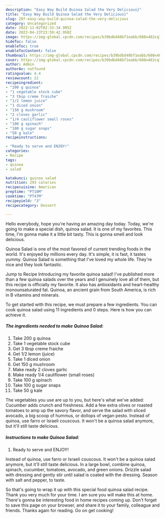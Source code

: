 ```yaml
---
description: "Easy Way Build Quinoa Salad the Very Delicious}"
title: "Easy Way Build Quinoa Salad the Very Delicious}"
slug: 207-easy-way-build-quinoa-salad-the-very-delicious
category: Uncategorized
date: 2022-11-02T02:33:34.995Z
date: 2023-04-23T23:59:42.950Z
image: https://img-global.cpcdn.com/recipes/b39bdbd48bf1eabb/680x482cq70/quinoa-salad-recipe-main-photo.jpg
hideToc: false
enableToc: true
enableTocContent: false
thumbnail: https://img-global.cpcdn.com/recipes/b39bdbd48bf1eabb/680x482cq70/quinoa-salad-recipe-main-photo.jpg
cover: https://img-global.cpcdn.com/recipes/b39bdbd48bf1eabb/680x482cq70/quinoa-salad-recipe-main-photo.jpg
author: Admin
authorAv: notfound
ratingvalue: 4.4
reviewcount: 22
recipeingredient:
- "200 g quinoa"
- "1 vegetable stock cube"
- "3 tbsp creme fraiche"
- "1/2 lemon juice"
- "1 diced onion"
- "150 g mushroom"
- "2 cloves garlic"
- "1/4 cauliflower small roses"
- "100 g spinach"
- "100 g sugar snaps"
- "50 g kale"
recipeinstructions:

- "Ready to serve and ENJOY!"
categories:
- Recipe
tags:
- quinoa
- salad

katakunci: quinoa salad 
nutrition: 293 calories
recipecuisine: American
preptime: "PT10M"
cooktime: "PT47M"
recipeyield: "3"
recipecategory: Dessert

---
```



Hello everybody, hope you're having an amazing day today. Today, we're going to make a special dish, quinoa salad. It is one of my favorites. This time, I'm gonna make it a little bit tasty. This is gonna smell and look delicious.

Quinoa Salad is one of the most favored of current trending foods in the world. It's enjoyed by millions every day. It's simple, it is fast, it tastes yummy. Quinoa Salad is something that I've loved my whole life. They're nice and they look fantastic.

Jump to Recipe Introducing my favorite quinoa salad! I&#39;ve published more than a few quinoa salads over the years and I genuinely love all of them, but this recipe is officially my favorite. It also has antioxidants and heart-healthy monounsaturated fat. Quinoa, an ancient grain from South America, is rich in B vitamins and minerals.


To get started with this recipe, we must prepare a few ingredients. You can cook quinoa salad using 11 ingredients and 0 steps. Here is how you can achieve it.

<!--inarticleads1-->

##### The ingredients needed to make Quinoa Salad:

1. Take 200 g quinoa
1. Take 1 vegetable stock cube
1. Get 3 tbsp creme fraiche
1. Get 1/2 lemon (juice)
1. Take 1 diced onion
1. Get 150 g mushroom
1. Make ready 2 cloves garlic
1. Make ready 1/4 cauliflower (small roses)
1. Take 100 g spinach
1. Take 100 g sugar snaps
1. Take 50 g kale


The vegetables you use are up to you, but here&#39;s what we&#39;ve added: Cucumber adds crunch and freshness. Add a few extra olives or roasted tomatoes to amp up the savory flavor, and serve the salad with sliced avocado, a big scoop of hummus, or dollops of vegan pesto. Instead of quinoa, use farro or Israeli couscous. It won&#39;t be a quinoa salad anymore, but it&#39;ll still taste delicious. 

<!--inarticleads2-->

##### Instructions to make Quinoa Salad:


1. Ready to serve and ENJOY!

Instead of quinoa, use farro or Israeli couscous. It won&#39;t be a quinoa salad anymore, but it&#39;ll still taste delicious. In a large bowl, combine quinoa, spinach, cucumber, tomatoes, avocado, and green onions. Drizzle salad with dressing and gently stir until salad is coated with the dressing. Season with salt and pepper, to taste. 

So that's going to wrap it up with this special food quinoa salad recipe. Thank you very much for your time. I am sure you will make this at home. There's gonna be interesting food in home recipes coming up. Don't forget to save this page on your browser, and share it to your family, colleague and friends. Thanks again for reading. Go on get cooking!
